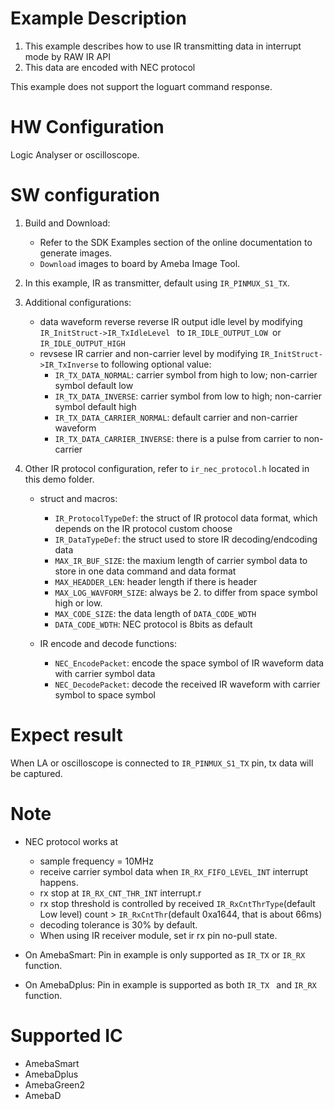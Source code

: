 # Example Description

1. This example describes how to use IR transmitting data in interrupt mode by RAW IR API
2. This data are encoded with NEC protocol

This example does not support the loguart command response.

# HW Configuration

Logic Analyser or oscilloscope.

# SW configuration

1. Build and Download:
   * Refer to the SDK Examples section of the online documentation to generate images.
   * `Download` images to board by Ameba Image Tool.
2. In this example, IR as transmitter, default using `IR_PINMUX_S1_TX`.
3. Additional configurations:

   - data waveform reverse
     reverse lR output idle level by modifying `IR_InitStruct->IR_TxIdleLevel ` to `IR_IDLE_OUTPUT_LOW `or `IR_IDLE_OUTPUT_HIGH`
   - revsese IR carrier and non-carrier level by modifying `IR_InitStruct->IR_TxInverse` to following optional value:
     - `IR_TX_DATA_NORMAL`: carrier symbol from high to low; non-carrier symbol default low
     - `IR_TX_DATA_INVERSE`: carrier symbol from low to high; non-carrier symbol default high
     - `IR_TX_DATA_CARRIER_NORMAL`: default carrier and non-carrier waveform
     - `IR_TX_DATA_CARRIER_INVERSE`: there is a pulse from carrier to non-carrier
4. Other IR protocol configuration, refer to `ir_nec_protocol.h` located in this demo folder.

   - struct and macros:

     - `IR_ProtocolTypeDef`: the struct of IR protocol data format, which depends on the IR protocol custom choose
     - `IR_DataTypeDef`: the struct used to store IR decoding/endcoding data
     - `MAX_IR_BUF_SIZE`: the maxium length of carrier symbol data to store in one data command and data format
     - `MAX_HEADDER_LEN`: header length if there is header
     - `MAX_LOG_WAVFORM_SIZE`: always be 2. to differ from space symbol high or low.
     - `MAX_CODE_SIZE`: the data length of `DATA_CODE_WDTH`
     - `DATA_CODE_WDTH`: NEC protocol is 8bits as default
   - IR encode and decode functions:

     - `NEC_EncodePacket`: encode the space symbol of IR waveform data with carrier symbol data
     - `NEC_DecodePacket`: decode the received IR waveform with carrier symbol to space symbol

# Expect result

   When LA or oscilloscope is connected to `IR_PINMUX_S1_TX` pin, tx data will be captured.

# Note

- NEC protocol works at

  - sample frequency = 10MHz
  - receive carrier symbol data when `IR_RX_FIFO_LEVEL_INT` interrupt happens.
  - rx stop at `IR_RX_CNT_THR_INT` interrupt.r
  - rx stop threshold is controlled by received `IR_RxCntThrType`(default Low level) count > `IR_RxCntThr`(default 0xa1644, that is about 66ms)
  - decoding tolerance is 30% by default.
  - When using IR receiver module, set ir rx pin no-pull state.
- On AmebaSmart: Pin in example is only supported as `IR_TX` or `IR_RX` function.
- On AmebaDplus: Pin in example is supported as both `IR_TX ` and `IR_RX` function.

# Supported IC

- AmebaSmart
- AmebaDplus
- AmebaGreen2
- AmebaD
